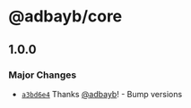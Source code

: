 # @adbayb/core

## 1.0.0

### Major Changes

-   [`a3bd6e4`](https://github.com/adbayb/poc-monorepo/commit/a3bd6e44b8fda8a275e48b39e824702a6659889b) Thanks [@adbayb](https://github.com/adbayb)! - Bump versions
